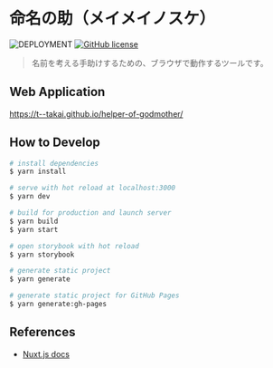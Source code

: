 # 命名の助（メイメイノスケ）

![DEPLOYMENT](https://github.com/t--takai/helper-of-godmother/workflows/DEPLOYMENT/badge.svg)
[![GitHub license](https://img.shields.io/badge/license-MIT-blue.svg?style=flat)](https://github.com/t--takai/helper-of-godmother/blob/master/LICENSE)

> 名前を考える手助けするための、ブラウザで動作するツールです。

## Web Application

<https://t--takai.github.io/helper-of-godmother/>

## How to Develop

``` bash
# install dependencies
$ yarn install

# serve with hot reload at localhost:3000
$ yarn dev

# build for production and launch server
$ yarn build
$ yarn start

# open storybook with hot reload
$ yarn storybook

# generate static project
$ yarn generate

# generate static project for GitHub Pages
$ yarn generate:gh-pages
```

## References

- [Nuxt.js docs](https://ja.nuxtjs.org/)
